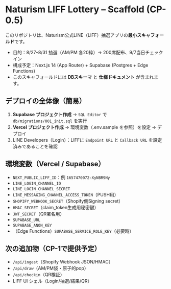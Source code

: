 # Naturism LIFF Lottery – Scaffold (CP-0.5)

このリポジトリは、Naturism公式LINE（LIFF）抽選アプリの**最小スキャフォールド**です。
- 目的：8/27–8/31 抽選（AM/PM 各20枠）→ 200席配布、9/7当日チェックイン
- 構成予定：Next.js 14 (App Router) + Supabase (Postgres + Edge Functions)
- このスキャフォールドには **DBスキーマ** と **仕様ドキュメント** が含まれます。

## デプロイの全体像（簡易）
1. **Supabase プロジェクト作成** → `SQL Editor` で `db/migrations/001_init.sql` を実行
2. **Vercel プロジェクト作成** → 環境変数（.env.sample を参照）を設定 → デプロイ
3. LINE Developers（Login）：LIFFに `Endpoint URL` と `Callback URL` を設定済みであることを確認

## 環境変数（Vercel / Supabase）
- `NEXT_PUBLIC_LIFF_ID`：例 `1657470072-XyNBR9Ny`
- `LINE_LOGIN_CHANNEL_ID`
- `LINE_LOGIN_CHANNEL_SECRET`
- `LINE_MESSAGING_CHANNEL_ACCESS_TOKEN`（PUSH用）
- `SHOPIFY_WEBHOOK_SECRET`（Shopify側Signing secret）
- `HMAC_SECRET`（claim_token生成用秘密鍵）
- `JWT_SECRET`（QR署名用）
- `SUPABASE_URL`
- `SUPABASE_ANON_KEY`
- （Edge Functions）`SUPABASE_SERVICE_ROLE_KEY`（必要時）

## 次の追加物（CP-1で提供予定）
- `/api/ingest`（Shopify Webhook JSON/HMAC）
- `/api/draw`（AM/PM袋・原子的pop）
- `/api/checkin`（QR検証）
- LIFF UI シェル（Login/抽選/結果/QR）

